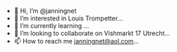 - 👋 Hi, I’m @janningnet
- 👀 I’m interested in Louis Trompetter...
- 🌱 I’m currently learning ...
- 💞️ I’m looking to collaborate on Vishmarkt 17 Utrecht...
- 📫 How to reach me janningnet@aol.com...

<!---
janningnet/janningnet is a ✨ special ✨ repository because its `README.md` (this file) appears on your GitHub profile.
You can click the Preview link to take a look at your changes.
--->
